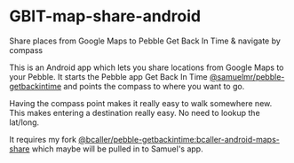 # GBIT-map-share-android
Share places from Google Maps to Pebble Get Back In Time &amp; navigate by compass

This is an Android app which lets you share locations from Google Maps to your Pebble.
It starts the Pebble app Get Back In Time [@samuelmr/pebble-getbackintime](https://github.com/samuelmr/pebble-getbackintime) and points the compass to where you want to go.

Having the compass point makes it really easy to walk somewhere new. This makes entering a destination really easy. No need to lookup the lat/long.

It requires my fork [@bcaller/pebble-getbackintime:bcaller-android-maps-share](https://github.com/bcaller/pebble-getbackintime/tree/bcaller-android-maps-share) which maybe will be pulled in to Samuel's app.

